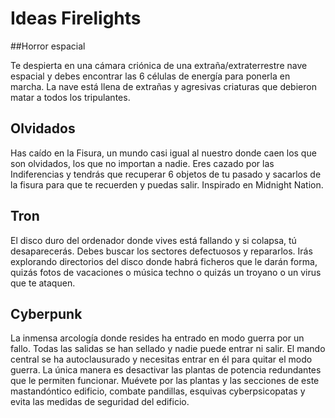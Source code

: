 # Ideas Firelights

##Horror espacial

Te despierta en una cámara criónica de una extraña/extraterrestre nave espacial y debes encontrar las 6 células de energía para ponerla en marcha. La nave está llena de extrañas y agresivas criaturas que debieron matar a todos los tripulantes.

## Olvidados

Has caído en la Fisura, un mundo casi igual al nuestro donde caen los que son olvidados, los que no importan a nadie. Eres cazado por las Indiferencias y tendrás que recuperar 6 objetos de tu pasado y sacarlos de la fisura para que te recuerden y puedas salir. Inspirado en Midnight Nation.

## Tron

El disco duro del ordenador donde vives está fallando y si colapsa, tú desaparecerás. Debes buscar los sectores defectuosos y repararlos. Irás explorando directorios del disco donde habrá ficheros que le darán forma, quizás fotos de vacaciones o música techno o quizás un troyano o un virus que te ataquen.

## Cyberpunk

La inmensa arcología donde resides ha entrado en modo guerra por un fallo. Todas las salidas se han sellado y nadie puede entrar ni salir. El mando central se ha autoclausurado y necesitas entrar en él para quitar el modo guerra. La única manera es desactivar las plantas de potencia redundantes que le permiten funcionar. Muévete por las plantas y las secciones de este mastandóntico edificio, combate pandillas, esquivas cyberpsicopatas y evita las medidas de seguridad del edificio.